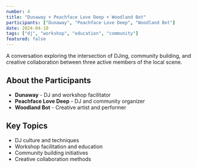 ```yaml
---
number: 4
title: "Dunaway + Peachface Love Deep + Woodland Bot"
participants: ["Dunaway", "Peachface Love Deep", "Woodland Bot"]
date: 2024-04-10
tags: ["dj", "workshop", "education", "community"]
featured: false
---
```


A conversation exploring the intersection of DJing, community building, and creative collaboration between three active members of the local scene.

## About the Participants

- **Dunaway** - DJ and workshop facilitator
- **Peachface Love Deep** - DJ and community organizer
- **Woodland Bot** - Creative artist and performer

## Key Topics

- DJ culture and techniques
- Workshop facilitation and education
- Community building initiatives
- Creative collaboration methods